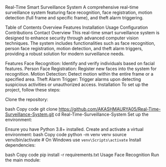 Real-Time Smart Surveillance System
A comprehensive real-time surveillance system featuring face recognition, face registration, motion detection (full frame and specific frame), and theft alarm triggering.

Table of Contents
Overview
Features
Installation
Usage
Configuration
Contributions
Contact
Overview
This real-time smart surveillance system is designed to enhance security through advanced computer vision techniques. The system includes functionalities such as face recognition, person face registration, motion detection, and theft alarm triggers, providing a robust solution for modern surveillance needs.

Features
Face Recognition: Identify and verify individuals based on facial features.
Person Face Registration: Register new faces into the system for recognition.
Motion Detection: Detect motion within the entire frame or a specified area.
Theft Alarm Trigger: Trigger alarms upon detecting suspicious activities or unauthorized access.
Installation
To set up the project, follow these steps:

Clone the repository:

bash
Copy code
git clone https://github.com/AKASHMAURYA05/Real-Time-Surveillance-System.git
cd Real-Time-Surveillance-System
Set up the environment:

Ensure you have Python 3.8+ installed.
Create and activate a virtual environment:
bash
Copy code
python -m venv venv
source venv/bin/activate  # On Windows use `venv\Scripts\activate`
Install dependencies:

bash
Copy code
pip install -r requirements.txt
Usage
Face Recognition
Run the main module:


